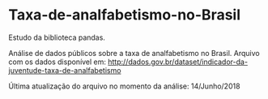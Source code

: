 # Taxa-de-analfabetismo-no-Brasil
Estudo da biblioteca pandas.

Análise de dados públicos sobre a taxa de analfabetismo no Brasil.
Arquivo com os dados disponível em: http://dados.gov.br/dataset/indicador-da-juventude-taxa-de-analfabetismo

Última atualização do arquivo no momento da análise: 14/Junho/2018
